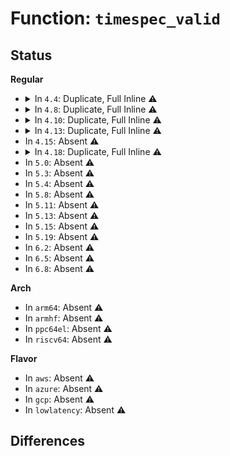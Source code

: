 # Function: <code>timespec_valid</code>

## Status
<b>Regular</b>
<ul>
<li>
<details>
<summary>In <code>4.4</code>: Duplicate, Full Inline ⚠️</summary>

**Collision:** Static Duplication

**Inline:** Full

**Transformation:** False

**Instances:**

```
In kernel/signal.c (ffffffff81091242)
Location: include/linux/time.h:92
Inline: True
Inline callers:
  - kernel/signal.c:do_sigtimedwait
```
```
In kernel/time/time.c (ffffffff810eb33a)
Location: include/linux/time.h:92
Inline: True
```
```
In kernel/time/hrtimer.c (ffffffff810f0006)
Location: include/linux/time.h:92
Inline: True
Inline callers:
  - kernel/time/hrtimer.c:SyS_nanosleep
```
```
In kernel/time/posix-timers.c (ffffffff810f1a1b)
Location: include/linux/time.h:92
Inline: True
Inline callers:
  - kernel/time/posix-timers.c:SyS_timer_settime
  - kernel/time/posix-timers.c:SyS_timer_settime
  - kernel/time/posix-timers.c:SyS_clock_nanosleep
```
```
In kernel/time/timekeeping.c (ffffffff810f4d6e)
Location: include/linux/time.h:92
Inline: True
Inline callers:
  - kernel/time/timekeeping.c:timekeeping_inject_offset
  - kernel/time/timekeeping.c:do_settimeofday64
  - kernel/time/timekeeping.c:timekeeping_init
  - kernel/time/timekeeping.c:timekeeping_init
```
```
In kernel/futex.c (ffffffff811030b5)
Location: include/linux/time.h:92
Inline: True
Inline callers:
  - kernel/futex.c:SyS_futex
```
```
In kernel/futex_compat.c (ffffffff8110342f)
Location: include/linux/time.h:92
Inline: True
Inline callers:
  - kernel/futex_compat.c:compat_SyS_futex
```
```
In kernel/compat.c (ffffffff81110498)
Location: include/linux/time.h:92
Inline: True
Inline callers:
  - kernel/compat.c:compat_SyS_nanosleep
```
```
In fs/select.c (ffffffff81220fb5)
Location: include/linux/time.h:92
Inline: True
```
```
In fs/timerfd.c (ffffffff81258784)
Location: include/linux/time.h:92
Inline: True
Inline callers:
  - fs/timerfd.c:do_timerfd_settime
  - fs/timerfd.c:do_timerfd_settime
```
```
In ipc/mqueue.c (ffffffff8132bd47)
Location: include/linux/time.h:92
Inline: True
Inline callers:
  - ipc/mqueue.c:prepare_timeout
```
</details>
</li>
<li>
<details>
<summary>In <code>4.8</code>: Duplicate, Full Inline ⚠️</summary>

**Collision:** Static Duplication

**Inline:** Full

**Transformation:** False

**Instances:**

```
In kernel/signal.c (ffffffff810943af)
Location: include/linux/time.h:92
Inline: True
Inline callers:
  - kernel/signal.c:do_sigtimedwait
```
```
In kernel/time/time.c (ffffffff810f1fdc)
Location: include/linux/time.h:92
Inline: True
```
```
In kernel/time/hrtimer.c (ffffffff810f6e46)
Location: include/linux/time.h:92
Inline: True
Inline callers:
  - kernel/time/hrtimer.c:SyS_nanosleep
```
```
In kernel/time/posix-timers.c (ffffffff810f91ee)
Location: include/linux/time.h:92
Inline: True
Inline callers:
  - kernel/time/posix-timers.c:SyS_clock_nanosleep
  - kernel/time/posix-timers.c:SyS_timer_settime
  - kernel/time/posix-timers.c:SyS_timer_settime
  - kernel/time/posix-timers.c:posix_clock_realtime_set
```
```
In kernel/time/timekeeping.c (ffffffff81fa9461)
Location: include/linux/time.h:92
Inline: True
Inline callers:
  - kernel/time/timekeeping.c:timekeeping_init
  - kernel/time/timekeeping.c:timekeeping_init
  - kernel/time/timekeeping.c:timekeeping_inject_offset
  - kernel/time/timekeeping.c:do_settimeofday64
```
```
In kernel/futex.c (ffffffff8110a599)
Location: include/linux/time.h:92
Inline: True
Inline callers:
  - kernel/futex.c:SyS_futex
```
```
In kernel/futex_compat.c (ffffffff8110a903)
Location: include/linux/time.h:92
Inline: True
Inline callers:
  - kernel/futex_compat.c:compat_SyS_futex
```
```
In kernel/compat.c (ffffffff81117bf8)
Location: include/linux/time.h:92
Inline: True
Inline callers:
  - kernel/compat.c:compat_SyS_nanosleep
  - kernel/compat.c:compat_SyS_settimeofday
```
```
In fs/select.c (ffffffff81248c35)
Location: include/linux/time.h:92
Inline: True
```
```
In fs/timerfd.c (ffffffff81281087)
Location: include/linux/time.h:92
Inline: True
Inline callers:
  - fs/timerfd.c:do_timerfd_settime
  - fs/timerfd.c:do_timerfd_settime
```
```
In ipc/mqueue.c (ffffffff813609e7)
Location: include/linux/time.h:92
Inline: True
Inline callers:
  - ipc/mqueue.c:prepare_timeout
```
</details>
</li>
<li>
<details>
<summary>In <code>4.10</code>: Duplicate, Full Inline ⚠️</summary>

**Collision:** Static Duplication

**Inline:** Full

**Transformation:** False

**Instances:**

```
In kernel/signal.c (ffffffff8109939f)
Location: include/linux/time.h:92
Inline: True
Inline callers:
  - kernel/signal.c:do_sigtimedwait
```
```
In kernel/time/time.c (ffffffff810f915c)
Location: include/linux/time.h:92
Inline: True
```
```
In kernel/time/hrtimer.c (ffffffff810fdf06)
Location: include/linux/time.h:92
Inline: True
Inline callers:
  - kernel/time/hrtimer.c:SyS_nanosleep
```
```
In kernel/time/timekeeping.c (ffffffff81fe4f8c)
Location: include/linux/time.h:92
Inline: True
Inline callers:
  - kernel/time/timekeeping.c:timekeeping_init
  - kernel/time/timekeeping.c:timekeeping_init
  - kernel/time/timekeeping.c:timekeeping_inject_offset
  - kernel/time/timekeeping.c:do_settimeofday64
```
```
In kernel/time/posix-timers.c (ffffffff81106b7e)
Location: include/linux/time.h:92
Inline: True
Inline callers:
  - kernel/time/posix-timers.c:SyS_clock_nanosleep
  - kernel/time/posix-timers.c:SyS_timer_settime
  - kernel/time/posix-timers.c:SyS_timer_settime
  - kernel/time/posix-timers.c:posix_clock_realtime_set
```
```
In kernel/futex.c (ffffffff81111d8d)
Location: include/linux/time.h:92
Inline: True
Inline callers:
  - kernel/futex.c:SyS_futex
```
```
In kernel/futex_compat.c (ffffffff81112101)
Location: include/linux/time.h:92
Inline: True
Inline callers:
  - kernel/futex_compat.c:compat_SyS_futex
```
```
In kernel/compat.c (ffffffff8111f318)
Location: include/linux/time.h:92
Inline: True
Inline callers:
  - kernel/compat.c:compat_SyS_nanosleep
  - kernel/compat.c:compat_SyS_settimeofday
```
```
In fs/select.c (ffffffff8125bc65)
Location: include/linux/time.h:92
Inline: True
```
```
In fs/timerfd.c (ffffffff81294bb7)
Location: include/linux/time.h:92
Inline: True
Inline callers:
  - fs/timerfd.c:do_timerfd_settime
  - fs/timerfd.c:do_timerfd_settime
```
```
In ipc/mqueue.c (ffffffff81377207)
Location: include/linux/time.h:92
Inline: True
Inline callers:
  - ipc/mqueue.c:prepare_timeout
```
</details>
</li>
<li>
<details>
<summary>In <code>4.13</code>: Duplicate, Full Inline ⚠️</summary>

**Collision:** Static Duplication

**Inline:** Full

**Transformation:** False

**Instances:**

```
In kernel/signal.c (ffffffff810930ff)
Location: include/linux/time.h:101
Inline: True
Inline callers:
  - kernel/signal.c:do_sigtimedwait
```
```
In kernel/time/time.c (ffffffff810fb50c)
Location: include/linux/time.h:101
Inline: True
```
```
In kernel/time/hrtimer.c (ffffffff81100220)
Location: include/linux/time.h:101
Inline: True
Inline callers:
  - kernel/time/hrtimer.c:compat_SyS_nanosleep
  - kernel/time/hrtimer.c:SyS_nanosleep
```
```
In kernel/time/timekeeping.c (ffffffff820c5c35)
Location: include/linux/time.h:101
Inline: True
Inline callers:
  - kernel/time/timekeeping.c:timekeeping_init
  - kernel/time/timekeeping.c:do_settimeofday64
```
```
In kernel/time/posix-timers.c (ffffffff81109079)
Location: include/linux/time.h:101
Inline: True
Inline callers:
  - kernel/time/posix-timers.c:compat_SyS_clock_nanosleep
  - kernel/time/posix-timers.c:SyS_clock_nanosleep
  - kernel/time/posix-timers.c:do_timer_settime
  - kernel/time/posix-timers.c:do_timer_settime
```
```
In kernel/futex.c (ffffffff81113375)
Location: include/linux/time.h:101
Inline: True
Inline callers:
  - kernel/futex.c:SyS_futex
```
```
In kernel/futex_compat.c (ffffffff811136ec)
Location: include/linux/time.h:101
Inline: True
Inline callers:
  - kernel/futex_compat.c:compat_SyS_futex
```
```
In fs/select.c (ffffffff81269cc5)
Location: include/linux/time.h:101
Inline: True
```
```
In fs/timerfd.c (ffffffff812a1e47)
Location: include/linux/time.h:101
Inline: True
Inline callers:
  - fs/timerfd.c:do_timerfd_settime
  - fs/timerfd.c:do_timerfd_settime
```
```
In ipc/mqueue.c (ffffffff8138d7eb)
Location: include/linux/time.h:101
Inline: True
Inline callers:
  - ipc/mqueue.c:compat_SyS_mq_timedreceive
  - ipc/mqueue.c:compat_SyS_mq_timedsend
  - ipc/mqueue.c:prepare_timeout
```
</details>
</li>
<li>
In <code>4.15</code>: Absent ⚠️
</li>
<li>
<details>
<summary>In <code>4.18</code>: Duplicate, Full Inline ⚠️</summary>

**Collision:** Static Duplication

**Inline:** Full

**Transformation:** False

**Instances:**

```
In kernel/signal.c (ffffffff8109dfd2)
Location: include/linux/time32.h:97
Inline: True
```
```
In kernel/futex.c (ffffffff8112b83f)
Location: include/linux/time32.h:97
Inline: True
Inline callers:
  - kernel/futex.c:__ia32_sys_futex
  - kernel/futex.c:__x64_sys_futex
```
```
In kernel/futex_compat.c (ffffffff8112becd)
Location: include/linux/time32.h:97
Inline: True
Inline callers:
  - kernel/futex_compat.c:__x32_compat_sys_futex
  - kernel/futex_compat.c:__ia32_compat_sys_futex
```
</details>
</li>
<li>
In <code>5.0</code>: Absent ⚠️
</li>
<li>
In <code>5.3</code>: Absent ⚠️
</li>
<li>
In <code>5.4</code>: Absent ⚠️
</li>
<li>
In <code>5.8</code>: Absent ⚠️
</li>
<li>
In <code>5.11</code>: Absent ⚠️
</li>
<li>
In <code>5.13</code>: Absent ⚠️
</li>
<li>
In <code>5.15</code>: Absent ⚠️
</li>
<li>
In <code>5.19</code>: Absent ⚠️
</li>
<li>
In <code>6.2</code>: Absent ⚠️
</li>
<li>
In <code>6.5</code>: Absent ⚠️
</li>
<li>
In <code>6.8</code>: Absent ⚠️
</li>
</ul>
<b>Arch</b>
<ul>
<li>
In <code>arm64</code>: Absent ⚠️
</li>
<li>
In <code>armhf</code>: Absent ⚠️
</li>
<li>
In <code>ppc64el</code>: Absent ⚠️
</li>
<li>
In <code>riscv64</code>: Absent ⚠️
</li>
</ul>
<b>Flavor</b>
<ul>
<li>
In <code>aws</code>: Absent ⚠️
</li>
<li>
In <code>azure</code>: Absent ⚠️
</li>
<li>
In <code>gcp</code>: Absent ⚠️
</li>
<li>
In <code>lowlatency</code>: Absent ⚠️
</li>
</ul>

## Differences
